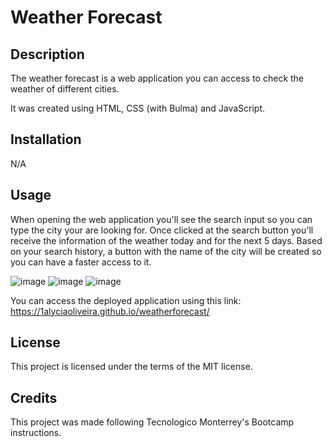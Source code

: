 # Weather Forecast

## Description

The weather forecast is a web application you can access to check the weather of different cities.

It was created using HTML, CSS (with Bulma) and JavaScript.

## Installation

N/A

## Usage

When opening the web application you'll see the search input so you can type the city your are looking for. Once clicked at the search button you'll receive the information of the weather today and for the next 5 days.
Based on your search history, a button with the name of the city will be created so you can have a faster access to it.

![image](https://user-images.githubusercontent.com/108914238/234182272-310d1b6b-a0b8-47b1-89f5-ae5375b4ad97.png)
![image](https://user-images.githubusercontent.com/108914238/234182322-bb68e162-c375-4912-a150-fe5d2dd2dbe3.png)
![image](https://user-images.githubusercontent.com/108914238/234182377-34c2e947-b1e2-4e8b-8389-d34958adff6c.png)


You can access the deployed application using this link: https://1alyciaoliveira.github.io/weatherforecast/

## License

This project is licensed under the terms of the MIT license.

## Credits

This project was made following Tecnologico Monterrey's Bootcamp instructions.
